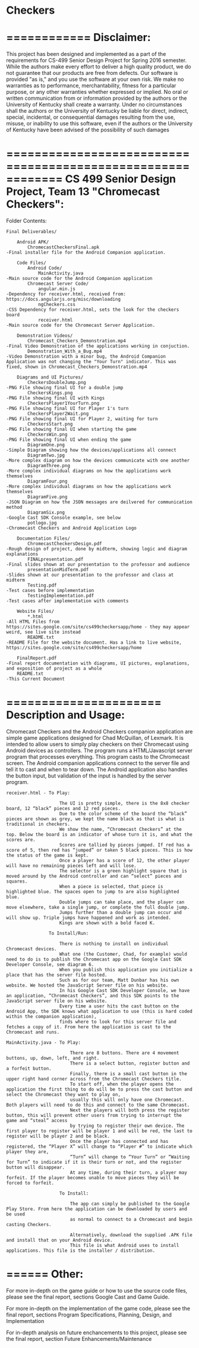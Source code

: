 # Checkers

============
Disclaimer:
============

This project has been designed and implemented as a part of the requirements for CS-499 Senior Design Project for Spring 2016 semester. 
While the authors make every effort to deliver a high quality product, we do not guarantee that our products are free from defects. 
Our software is provided "as is," and you use the software at your own risk.
We make no warranties as to performance, merchantability, fitness for a particular purpose, or any other warranties whether expressed or implied.
No oral or written communication from or information provided by the authors or the University of Kentucky shall create a warranty.
Under no circumstances shall the authors or the University of Kentucky be liable for direct, 
	indirect, special, incidental, or consequential damages resulting from the use, misuse, or inability to use this software, 
	even if the authors or the University of Kentucky have been advised of the possibility of such damages



============================================================
CS 499 Senior Design Project, Team 13 "Chromecast Checkers":
============================================================

Folder Contents:

	Final Deliverables/
		
		Android APK/
			ChromecastCheckersFinal.apk											-Final installer file for the Android Companion application.
		
		Code Files/
			Android Code/
				MainActivity.java												-Main source code for the Android Companion application
			Chromecast Server Code/ 
				angular.min.js													-Dependency for receiver.html, received from: https://docs.angularjs.org/misc/downloading
				ngCheckers.css													-CSS Dependency for receiver.html, sets the look for the checkers board
				receiver.html													-Main source code for the Chromecast Server Application.
		
		Demonstration Videos/
			Chromecast_Checkers_Demonstration.mp4								-Final Video Demonstration of the applications working in conjuction.
			Demonstration_With_a_Bug.mp4										-Video Demonstration with a minor bug, the Android Companion Application was not changing the "Your Turn" indicator. This was fixed, shown in Chromecast_Checkers_Demonstration.mp4
		
		Diagrams and UI Pictures/
			CheckersDoubleJump.png												-PNG File showing final UI for a double jump
			CheckersKings.png													-PNG File showing final UI with Kings
			CheckersPlayer1YourTurn.png											-PNG File showing final UI for Player 1's turn
			CheckersPlayer2Wait.png												-PNG File showing final UI for Player 2, waiting for turn
			CheckersStart.png													-PNG File showing final UI when starting the game
			CheckersWin.png														-PNG File showing final UI when ending the game
			DiagramOne.png														-Simple Diagram showing how the devices/applications all connect
			DiagramTwo.jpg														-More complex diagram on how the devices communicate with one another
			DiagramThree.png													-More complex individual diagrams on how the applications work themselves
			DiagramFour.png														-More complex individual diagrams on how the applications work themselves
			DiagramFive.png														-JSON Diagram on how the JSON messages are deilvered for communication method
			DiagramSix.png														-Google Cast SDK Console example, see below
			potlogo.jpg															-Chromecast Checkers and Android Application Logo
		
		Documentation Files/
			ChromecastCheckersDesign.pdf										-Rough design of project, done by midterm, showing logic and diagram explanations
			FINALpresentation.pdf												-Final slides shown at our presentation to the professor and audience
			presentationMidTerm.pdf												-Slides shown at our presentation to the professor and class at midterm
			Testing.pdf															-Test cases before implementation
			TestingImplementation.pdf											-Test cases after implementation with comments
		
		Website Files/
			*.html																-All HTML Files from https://sites.google.com/site/cs499checkersapp/home - they may appear weird, see live site instead
			README.txt															-README File for the website document. Has a link to live website, https://sites.google.com/site/cs499checkersapp/home
		
		FinalReport.pdf															-Final report documentation with diagrams, UI pictures, explanations, and exposition of project as a whole
		README.txt																-This Current Document


======================
Description and Usage:
======================

Chromecast Checkers and the Android Checkers companion application are simple game applications designed for Chad McQuillan, of Lexmark. 
It is intended to allow users to simply play checkers on their Chromecast using Android devices as controllers. 
The program runs a HTML/Javascript server program that processes everything. This program casts to the Chromecast screen. 
The Android companion applications connect to the server file and tell it to cast and when to tear down. 
The Android application also handles the button input, but validation of the input is handled by the server program.


	receiver.html - To Play:
	
						The UI is pretty simple, there is the 8x8 checker board, 12 “black” pieces and 12 red pieces. 
						Due to the color scheme of the board the “black” pieces are shown as grey, we kept the name black as that is what is traditional in checkers. 
						We show the name, “Chromecast Checkers” at the top. Below the board is an indicator of whose turn it is, and what the scores are. 
						Scores are tallied by pieces jumped. If red has a score of 5, then red has “jumped” or taken 5 black pieces. This is how the status of the game is kept. 
						Once a player has a score of 12, the other player will have no remaining pieces left and will lose.
						The selector is a green highlight square that is moved around by the Android controller and can “select” pieces and squares. 
						When a piece is selected, that piece is highlighted blue. The spaces open to jump to are also highlighted blue. 
						Double jumps can take place, and the player can move elsewhere, take a single jump, or complete the full double jump. 
						Jumps further than a double jump can occur and will show up. Triple jumps have happened and work as intended. 
						Kings are shown with a bold faced K.
					
					To Install/Run:
					
						There is nothing to install on individual Chromecast devices. 
						What one (the Customer, Chad, for example) would need to do is to publish the Chromecast app on the Google Cast SDK Developer Console, see diagram 6. 
						When you publish this application you initialize a place that has the server file hosted. 
						Such as for our team, Matt Dunbar has his own website. We hosted the JavaScript Server file on his website. 
						In his Google Cast SDK Developer Console, we have an application, “Chromecast Checkers”, and this SDK points to the JavaScript server file on his website. 
						Every time a user hits the cast button on the Android App, the SDK knows what application to use (this is hard coded within the companion application), 
						finds where to look for this server file and fetches a copy of it. From here the application is cast to the Chromecast and runs.

	MainActivity.java - To Play:
	
							There are 8 buttons. There are 4 movement buttons, up, down, left, and right. 
							There is a select button, register button and a forfeit button. 
							Finally, there is a small cast button in the upper right hand corner across from the Chromecast Checkers title. 
							To start off, when the player opens the application the first thing to do will be to press the cast button and select the Chromecast they want to play on, 
							usually this will only have one Chromecast. Both players will need to do this and connect to the same Chromecast. 
							Next the players will both press the register button, this will prevent other users from trying to interrupt the game and “steal” access 
							by trying to register their own device. The first player to register will be player 1 and will be red, the last to register will be player 2 and be black. 
							Once the player has connected and has registered, the “Player X” will change to “Player #” to indicate which player they are, 
							“Turn” will change to “Your Turn” or “Waiting for Turn” to indicate if it is their turn or not, and the register button will disappear. 
							At any time, during their turn, a player may forfeit. If the player becomes unable to move pieces they will be forced to forfeit. 

						To Install:
							
							The app can simply be published to the Google Play Store. From here the application can be downloaded by users and be used 
							as normal to connect to a Chromecast and begin casting Checkers. 
							
							Alternatively, download the supplied .APK file and install that on your Android device. 
							This file is what Android uses to install applications. This file is the installer / distribution. 


======
Other:
======

For more in-depth on the game guide or how to use the source code files, please see the final report, sections Google Cast and Game Guide.

For more in-depth on the implementation of the game code, please see the final report, sections Program Specifications, Planning, Design, and Implementation

For in-depth analysis on future enchancements to this project, please see the final report, section Future Enhancements/Maintenance


